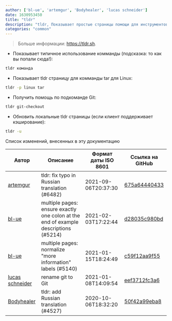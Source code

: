 ```yaml
---
author: ['bl-ue', 'artemgur', 'Bodyhealer', 'lucas schneider']
date: 1630953450
title: "tldr"
description: "tldr, Показывает простые страницы помощи для инструментов коммандной строки из проекта tldr-pages."
categories: "common"
---
```

> Больше информации: <https://tldr.sh>.

- Показывает типичное использование комманды (подсказка: то как вы попали сюда!):

```bash
tldr команда
```

- Показывает tldr страницу для комманды tar для Linux:

```bash
tldr -p linux tar
```

- Получить помощь по подкоманде Git:

```bash
tldr git-checkout
```

- Обновить локальные tldr страницы (если клиент поддерживает кэширование):

```bash
tldr -u
```
Список изменений, внесенных в эту документацию


Автор | Описание | Формат даты ISO 8601 | Ссылка на GitHub
------|-----|-----|-----
[artemgur](mailto:59292863+artemgur@users.noreply.github.com) | tldr: fix typo in Russian translation (#6482) | 2021-09-06T20:37:30 | [675a64440433](https://github.com/tldr-pages/tldr/commit/675a644404333d15fbab1289c16c695dca9d2132)
[bl-ue](mailto:54780737+bl-ue@users.noreply.github.com) | multiple pages: ensure exactly one colon at the end of example descriptions (#5214) | 2021-02-03T17:22:44 | [d28035c980bd](https://github.com/tldr-pages/tldr/commit/d28035c980bde01b9168e76442fe564dc82ae5b7)
[bl-ue](mailto:54780737+bl-ue@users.noreply.github.com) | multiple pages: normalize "more information" labels (#5140) | 2021-01-15T18:24:49 | [c59f12aa9f55](https://github.com/tldr-pages/tldr/commit/c59f12aa9f55d85612ba22e4da86db293ff76977)
[lucas schneider](mailto:casdpa@gmail.com) | rename git to Git | 2021-01-08T14:09:54 | [eef3712fc3a6](https://github.com/tldr-pages/tldr/commit/eef3712fc3a6a3774384b2e4ed934583c8349d75)
[Bodyhealer](mailto:Bodyhealer@users.noreply.github.com) | tldr: add Russian translation (#4527) | 2020-10-06T18:32:20 | [50f42a99eba8](https://github.com/tldr-pages/tldr/commit/50f42a99eba89189b615ff922c3c80fec4f9e078)

